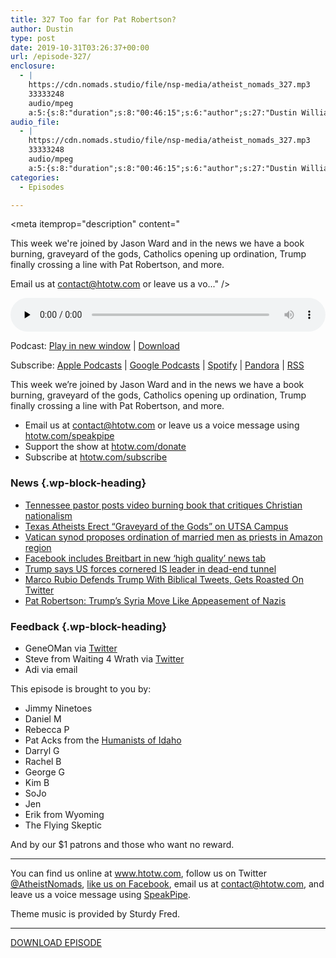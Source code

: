 ```yaml
---
title: 327 Too far for Pat Robertson?
author: Dustin
type: post
date: 2019-10-31T03:26:37+00:00
url: /episode-327/
enclosure:
  - |
    https://cdn.nomads.studio/file/nsp-media/atheist_nomads_327.mp3
    33333248
    audio/mpeg
    a:5:{s:8:"duration";s:8:"00:46:15";s:6:"author";s:27:"Dustin Williams, Jason Ward";s:8:"explicit";s:1:"1";s:13:"episode_title";s:26:"Too far for Pat Robertson?";s:10:"episode_no";s:3:"327";}
audio_file:
  - |
    https://cdn.nomads.studio/file/nsp-media/atheist_nomads_327.mp3
    33333248
    audio/mpeg
    a:5:{s:8:"duration";s:8:"00:46:15";s:6:"author";s:27:"Dustin Williams, Jason Ward";s:8:"explicit";s:1:"1";s:13:"episode_title";s:26:"Too far for Pat Robertson?";s:10:"episode_no";s:3:"327";}
categories:
  - Episodes

---
```

<div itemscope itemtype="http://schema.org/AudioObject">
  <meta itemprop="name" content="327 Too far for Pat Robertson?" />
  
  <meta itemprop="uploadDate" content="2019-10-30T21:26:37-06:00" />
  
  <meta itemprop="encodingFormat" content="audio/mpeg" />
  
  <meta itemprop="duration" content="PT46M15S" />
  
  <meta itemprop="description" content="


This week we're joined by Jason Ward and in the news we have a book burning, graveyard of the gods, Catholics opening up ordination, Trump finally crossing a line with Pat Robertson, and more.








Email us at contact@htotw.com or leave us a vo..." />
  
  <meta itemprop="contentUrl" content="https://dts.podtrac.com/redirect.mp3/cdn.nomads.studio/file/nsp-media/atheist_nomads_327.mp3" />
  
  <meta itemprop="contentSize" content="31.8" />
  
  <div class="powerpress_player" id="powerpress_player_8590">
    <audio class="wp-audio-shortcode" id="audio-4085-334" preload="none" style="width: 100%;" controls="controls"><source type="audio/mpeg" src="https://dts.podtrac.com/redirect.mp3/cdn.nomads.studio/file/nsp-media/atheist_nomads_327.mp3?_=334" /><a href="https://dts.podtrac.com/redirect.mp3/cdn.nomads.studio/file/nsp-media/atheist_nomads_327.mp3">https://dts.podtrac.com/redirect.mp3/cdn.nomads.studio/file/nsp-media/atheist_nomads_327.mp3</a></audio>
  </div>
</div>

<p class="powerpress_links powerpress_links_mp3">
  Podcast: <a href="https://dts.podtrac.com/redirect.mp3/cdn.nomads.studio/file/nsp-media/atheist_nomads_327.mp3" class="powerpress_link_pinw" target="_blank" title="Play in new window" onclick="return powerpress_pinw('https://htotw.com/?powerpress_pinw=4085-podcast');" rel="nofollow">Play in new window</a> | <a href="https://dts.podtrac.com/redirect.mp3/cdn.nomads.studio/file/nsp-media/atheist_nomads_327.mp3" class="powerpress_link_d" title="Download" rel="nofollow" download="atheist_nomads_327.mp3">Download</a>
</p>

<p class="powerpress_links powerpress_subscribe_links">
  Subscribe: <a href="https://podcasts.apple.com/us/podcast/humanists-take-on-the-world/id530050098?mt=2&ls=1" class="powerpress_link_subscribe powerpress_link_subscribe_itunes" target="_blank" title="Subscribe on Apple Podcasts" rel="nofollow">Apple Podcasts</a> | <a href="https://www.google.com/podcasts?feed=aHR0cDovL2F0aGVpc3Rub21hZHMubGlic3luLmNvbS9yc3M%3D" class="powerpress_link_subscribe powerpress_link_subscribe_googleplay" target="_blank" title="Subscribe on Google Podcasts" rel="nofollow">Google Podcasts</a> | <a href="https://open.spotify.com/show/3LzK2xZGike6Tc1GEMtMbr?si=LieN9SNuTpq96smuaUsH8A" class="powerpress_link_subscribe powerpress_link_subscribe_spotify" target="_blank" title="Subscribe on Spotify" rel="nofollow">Spotify</a> | <a href="https://www.pandora.com/podcast/atheist-nomads/PC:10122?corr=62071012&part=ug" class="powerpress_link_subscribe powerpress_link_subscribe_pandora" target="_blank" title="Subscribe on Pandora" rel="nofollow">Pandora</a> | <a href="https://htotw.com/feed/podcast/" class="powerpress_link_subscribe powerpress_link_subscribe_rss" target="_blank" title="Subscribe via RSS" rel="nofollow">RSS</a>
</p>

This week we&#8217;re joined by Jason Ward and in the news we have a book burning, graveyard of the gods, Catholics opening up ordination, Trump finally crossing a line with Pat Robertson, and more.

<!--more-->

  * Email us at <a href="mailto:contact@htotw.com” target=" rel="noopener noreferrer">contact@htotw.com</a> or leave us a voice message using <a href="https://htotw.com/speakpipe" target="_blank" rel="noopener noreferrer">htotw.com/speakpipe</a>
  * Support the show at <a href="https://htotw.com/donate" target="_blank" rel="noopener noreferrer">htotw.com/donate</a>
  * Subscribe at <a href="https://htotw.com/subscribe" target="_blank" rel="noopener noreferrer">htotw.com/subscribe</a>

### News {.wp-block-heading}

  * [Tennessee pastor posts video burning book that critiques Christian nationalism][1]
  * [Texas Atheists Erect “Graveyard of the Gods” on UTSA Campus][2]
  * [Vatican synod proposes ordination of married men as priests in Amazon region][3]
  * [Facebook includes Breitbart in new &#8216;high quality&#8217; news tab][4]
  * [Trump says US forces cornered IS leader in dead-end tunnel][5]
  * [Marco Rubio Defends Trump With Biblical Tweets, Gets Roasted On Twitter][6]
  * [Pat Robertson: Trump&#8217;s Syria Move Like Appeasement of Nazis][7]

### Feedback {.wp-block-heading}

  * GeneOMan via [Twitter][8]
  * Steve from Waiting 4 Wrath via [Twitter][9]
  * Adi via email

This episode is brought to you by:

  * Jimmy Ninetoes
  * Daniel M
  * Rebecca P
  * Pat Acks from the <a href="https://www.humanistsofidaho.org" target="_blank" rel="noopener noreferrer">Humanists of Idaho</a>
  * Darryl G
  * Rachel B
  * George G
  * Kim B
  * SoJo
  * Jen
  * Erik from Wyoming
  * The Flying Skeptic

And by our $1 patrons and those who want no reward.

<hr class="wp-block-separator" />

You can find us online at <a href="https://www.htotw.com/" target="_blank" rel="noopener noreferrer">www.htotw.com</a>, follow us on Twitter <a href="https://twitter.com/AtheistNomads" target="_blank" rel="noopener noreferrer">@AtheistNomads</a>, <a href="https://htotw.com/facebook" target="_blank" rel="noopener noreferrer">like us on Facebook</a>, email us at <contact@htotw.com>, and leave us a voice message using <a href="https://htotw.com/speakpipe" target="_blank" rel="noopener noreferrer">SpeakPipe</a>.

Theme music is provided by Sturdy Fred.

<hr class="wp-block-separator" />

[DOWNLOAD EPISODE][10]

 [1]: https://religionnews.com/2019/10/24/tennessee-pastor-posts-video-burning-book-that-critiques-christian-nationalism/
 [2]: https://friendlyatheist.patheos.com/2019/10/24/texas-atheists-erect-graveyard-of-the-gods-on-utsa-campus-2/
 [3]: https://www.reuters.com/article/us-pope-synod-amazon-priests/vatican-synod-proposes-ordination-of-married-men-as-priests-in-amazon-region-idUSKBN1X50HE
 [4]: https://www.theguardian.com/us-news/2019/oct/25/facebook-breitbart-news-tab-alt-right
 [5]: https://apnews.com/2c2c48e64f934d329c72a7af3dc284b1
 [6]: https://friendlyatheist.patheos.com/2019/10/25/marco-rubio-defends-trump-with-biblical-tweets-gets-roasted-on-twitter/
 [7]: https://www.mediaite.com/trump/pat-robertson-compares-trumps-syria-policy-to-appeasement-of-nazi-germany-predicts-world-war/
 [8]: https://twitter.com/EugeneRMcGrath
 [9]: https://twitter.com/4Wrath
 [10]: https://dts.podtrac.com/redirect.mp3/cdn.nomads.studio/file/nsp-media/atheist_nomads_327.mp3